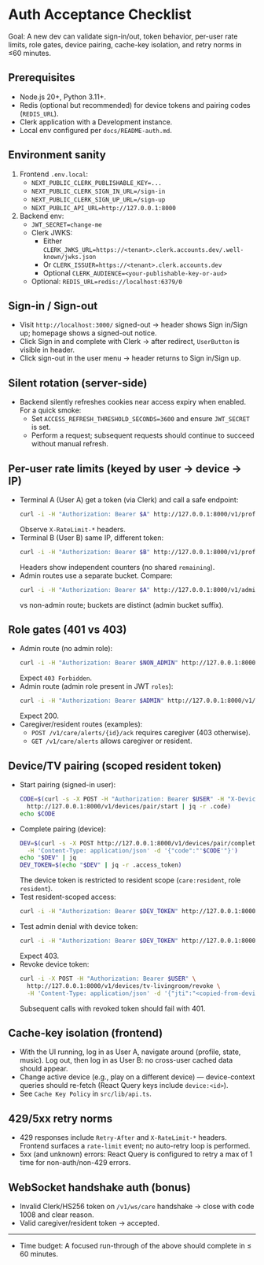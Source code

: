 # Auth Acceptance Checklist

Goal: A new dev can validate sign-in/out, token behavior, per-user rate limits, role gates, device pairing, cache-key isolation, and retry norms in ≤60 minutes.

## Prerequisites
- Node.js 20+, Python 3.11+.
- Redis (optional but recommended) for device tokens and pairing codes (`REDIS_URL`).
- Clerk application with a Development instance.
- Local env configured per `docs/README-auth.md`.

## Environment sanity
1) Frontend `.env.local`:
   - `NEXT_PUBLIC_CLERK_PUBLISHABLE_KEY=...`
   - `NEXT_PUBLIC_CLERK_SIGN_IN_URL=/sign-in`
   - `NEXT_PUBLIC_CLERK_SIGN_UP_URL=/sign-up`
   - `NEXT_PUBLIC_API_URL=http://127.0.0.1:8000`
2) Backend env:
   - `JWT_SECRET=change-me`
   - Clerk JWKS:
     - Either `CLERK_JWKS_URL=https://<tenant>.clerk.accounts.dev/.well-known/jwks.json`
     - Or `CLERK_ISSUER=https://<tenant>.clerk.accounts.dev`
     - Optional `CLERK_AUDIENCE=<your-publishable-key-or-aud>`
   - Optional: `REDIS_URL=redis://localhost:6379/0`

## Sign-in / Sign-out
- Visit `http://localhost:3000/` signed-out → header shows Sign in/Sign up; homepage shows a signed-out notice.
- Click Sign in and complete with Clerk → after redirect, `UserButton` is visible in header.
- Click sign-out in the user menu → header returns to Sign in/Sign up.

## Silent rotation (server-side)
- Backend silently refreshes cookies near access expiry when enabled. For a quick smoke:
  - Set `ACCESS_REFRESH_THRESHOLD_SECONDS=3600` and ensure `JWT_SECRET` is set.
  - Perform a request; subsequent requests should continue to succeed without manual refresh.

## Per-user rate limits (keyed by user → device → IP)
- Terminal A (User A) get a token (via Clerk) and call a safe endpoint:
  ```bash
  curl -i -H "Authorization: Bearer $A" http://127.0.0.1:8000/v1/profile
  ```
  Observe `X-RateLimit-*` headers.
- Terminal B (User B) same IP, different token:
  ```bash
  curl -i -H "Authorization: Bearer $B" http://127.0.0.1:8000/v1/profile
  ```
  Headers show independent counters (no shared `remaining`).
- Admin routes use a separate bucket. Compare:
  ```bash
  curl -i -H "Authorization: Bearer $A" http://127.0.0.1:8000/v1/admin/metrics
  ```
  vs non-admin route; buckets are distinct (admin bucket suffix).

## Role gates (401 vs 403)
- Admin route (no admin role):
  ```bash
  curl -i -H "Authorization: Bearer $NON_ADMIN" http://127.0.0.1:8000/v1/admin/metrics
  ```
  Expect `403 Forbidden`.
- Admin route (admin role present in JWT `roles`):
  ```bash
  curl -i -H "Authorization: Bearer $ADMIN" http://127.0.0.1:8000/v1/admin/metrics
  ```
  Expect 200.
- Caregiver/resident routes (examples):
  - `POST /v1/care/alerts/{id}/ack` requires caregiver (403 otherwise).
  - `GET /v1/care/alerts` allows caregiver or resident.

## Device/TV pairing (scoped resident token)
- Start pairing (signed-in user):
  ```bash
  CODE=$(curl -s -X POST -H "Authorization: Bearer $USER" -H "X-Device-Label: tv-livingroom" \
    http://127.0.0.1:8000/v1/devices/pair/start | jq -r .code)
  echo $CODE
  ```
- Complete pairing (device):
  ```bash
  DEV=$(curl -s -X POST http://127.0.0.1:8000/v1/devices/pair/complete \
    -H 'Content-Type: application/json' -d '{"code":"'$CODE'"}')
  echo "$DEV" | jq
  DEV_TOKEN=$(echo "$DEV" | jq -r .access_token)
  ```
  The device token is restricted to resident scope (`care:resident`, role `resident`).
- Test resident-scoped access:
  ```bash
  curl -i -H "Authorization: Bearer $DEV_TOKEN" http://127.0.0.1:8000/v1/care/alerts
  ```
- Test admin denial with device token:
  ```bash
  curl -i -H "Authorization: Bearer $DEV_TOKEN" http://127.0.0.1:8000/v1/admin/metrics
  ```
  Expect 403.
- Revoke device token:
  ```bash
  curl -i -X POST -H "Authorization: Bearer $USER" \
    http://127.0.0.1:8000/v1/devices/tv-livingroom/revoke \
    -H 'Content-Type: application/json' -d '{"jti":"<copied-from-device-token>"}'
  ```
  Subsequent calls with revoked token should fail with 401.

## Cache-key isolation (frontend)
- With the UI running, log in as User A, navigate around (profile, state, music). Log out, then log in as User B: no cross-user cached data should appear.
- Change active device (e.g., play on a different device) — device-context queries should re-fetch (React Query keys include `device:<id>`).
- See `Cache Key Policy` in `src/lib/api.ts`.

## 429/5xx retry norms
- 429 responses include `Retry-After` and `X-RateLimit-*` headers. Frontend surfaces a `rate-limit` event; no auto-retry loop is performed.
- 5xx (and unknown) errors: React Query is configured to retry a max of 1 time for non-auth/non-429 errors.

## WebSocket handshake auth (bonus)
- Invalid Clerk/HS256 token on `/v1/ws/care` handshake → close with code 1008 and clear reason.
- Valid caregiver/resident token → accepted.

---
- Time budget: A focused run-through of the above should complete in ≤ 60 minutes.
